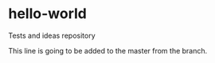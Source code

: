 # hello-world
Tests and ideas repository

This line is going to be added to the master from the branch. 
